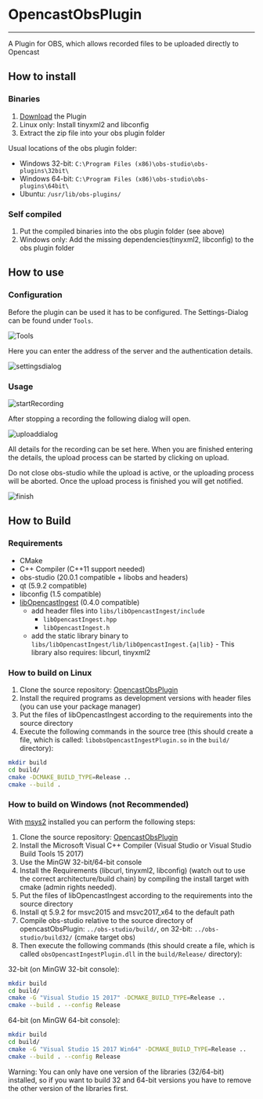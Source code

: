 # OpencastObsPlugin
--------------------------------

A Plugin for OBS, which allows recorded files to be uploaded directly to Opencast


## How to install

### Binaries

1. [Download](https://github.com/elan-ev/opencast-obs-plugin/releases) the Plugin
2. Linux only: Install tinyxml2 and libconfig
3. Extract the zip file into your obs plugin folder

Usual locations of the obs plugin folder:

- Windows 32-bit: `C:\Program Files (x86)\obs-studio\obs-plugins\32bit\`
- Windows 64-bit: `C:\Program Files (x86)\obs-studio\obs-plugins\64bit\`
- Ubuntu: `/usr/lib/obs-plugins/`

### Self compiled

1. Put the compiled binaries into the obs plugin folder (see above)
2. Windows only: Add the missing dependencies(tinyxml2, libconfig) to the obs plugin folder


## How to use

### Configuration

Before the plugin can be used it has to be configured.
The Settings-Dialog can be found under `Tools`.

![Tools](img/tools.jpg)

Here you can enter the address of the server and the authentication details.

![settingsdialog](img/settingsdialog.jpg)


### Usage

![startRecording](img/startRecording.jpg)

After stopping a recording the following dialog will open.

![uploaddialog](img/uploaddialog.jpg)

All details for the recording can be set here.
When you are finished entering the details, the upload process can be started by clicking on upload.

Do not close obs-studio while the upload is active, or the uploading process will be aborted.
Once the upload process is finished you will get notified.

![finish](img/finish.jpg)


## How to Build

### Requirements

- CMake
- C++ Compiler (C++11 support needed)
- obs-studio (20.0.1 compatible + libobs and headers)
- qt (5.9.2 compatible)
- libconfig (1.5 compatible)
- [libOpencastIngest](https://github.com/elan-ev/lib-opencast-ingest) (0.4.0 compatible)
    - add header files into `libs/libOpencastIngest/include`
        - `libOpencastIngest.hpp`
        - `libOpencastIngest.h`
    - add the static library binary to `libs/libOpencastIngest/lib/libOpencastIngest.{a|lib}`
          - This library also requires: libcurl, tinyxml2


### How to build on Linux

1. Clone the source repository: [OpencastObsPlugin](https://github.com/elan-ev/opencast-obs-plugin)
2. Install the required programs as development versions with header files (you can use your package manager)
3. Put the files of libOpencastIngest according to the requirements into the source directory
4. Execute the following commands in the source tree (this should create a file, which is called: `libobsOpencastIngestPlugin.so` in the `build/` directory):
```bash
mkdir build
cd build/
cmake -DCMAKE_BUILD_TYPE=Release ..
cmake --build .
```


### How to build on Windows (not Recommended)

With [msys2](http://www.msys2.org/) installed you can perform the following steps:

1. Clone the source repository: [OpencastObsPlugin](https://github.com/elan-ev/opencast-obs-plugin)
2. Install the Microsoft Visual C++ Compiler (Visual Studio or Visual Studio Build Tools 15 2017)
3. Use the MinGW 32-bit/64-bit console
4. Install the Requirements (libcurl, tinyxml2, libconfig) (watch out to use the correct architecture/build chain) by compiling the install target with cmake (admin rights needed).
5. Put the files of libOpencastIngest according to the requirements into the source directory
6. Install qt 5.9.2 for msvc2015 and msvc2017_x64 to the default path
7. Compile obs-studio relative to the source directory of opencastObsPlugin: `../obs-studio/build/`, on 32-bit:  `../obs-studio/build32/` (cmake target obs)
8. Then execute the following commands (this should create a file, which is called `obsOpencastIngestPlugin.dll` in the `build/Release/` directory):

32-bit (on MinGW 32-bit console):
```bash
mkdir build
cd build/
cmake -G "Visual Studio 15 2017" -DCMAKE_BUILD_TYPE=Release ..
cmake --build . --config Release
```
64-bit (on MinGW 64-bit console):
```bash
mkdir build
cd build/
cmake -G "Visual Studio 15 2017 Win64" -DCMAKE_BUILD_TYPE=Release ..
cmake --build . --config Release
```

Warning: You can only have one version of the libraries (32/64-bit) installed, so if you want to build 32 and 64-bit versions you have to remove the other version of the libraries first.

